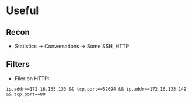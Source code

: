 # Useful

## Recon

* Statistics -> Conversations
	-> Some SSH, HTTP


## Filters
* Filer on HTTP:

```
ip.addr==172.16.133.133 && tcp.port==52694 && ip.addr==172.16.133.149 && tcp.port==80
```
